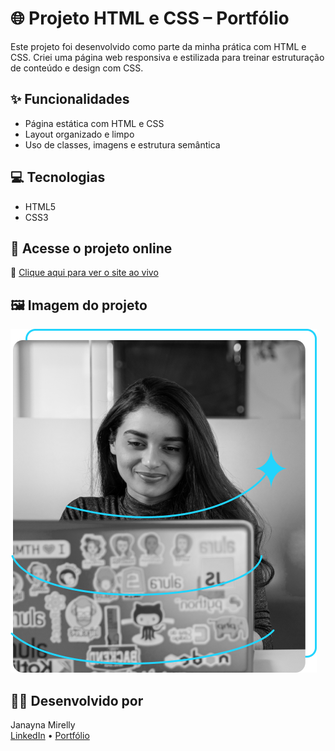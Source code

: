 # 🌐 Projeto HTML e CSS – Portfólio

Este projeto foi desenvolvido como parte da minha prática com HTML e CSS. Criei uma página web responsiva e estilizada para treinar estruturação de conteúdo e design com CSS.

## ✨ Funcionalidades

- Página estática com HTML e CSS
- Layout organizado e limpo
- Uso de classes, imagens e estrutura semântica

## 💻 Tecnologias

- HTML5
- CSS3

## 🔗 Acesse o projeto online

📍 [Clique aqui para ver o site ao vivo](https://janamirelly.github.io/projeto-html-css/)

## 🖼️ Imagem do projeto

![Print do site](./Portifolio-HTML-e-CSS-aula_4/Imagem.png)

## 👩‍💻 Desenvolvido por

Janayna Mirelly  
[LinkedIn](https://www.linkedin.com/in/janayna-mirelly-5aa8855) • [Portfólio](https://janamirelly.github.io)
